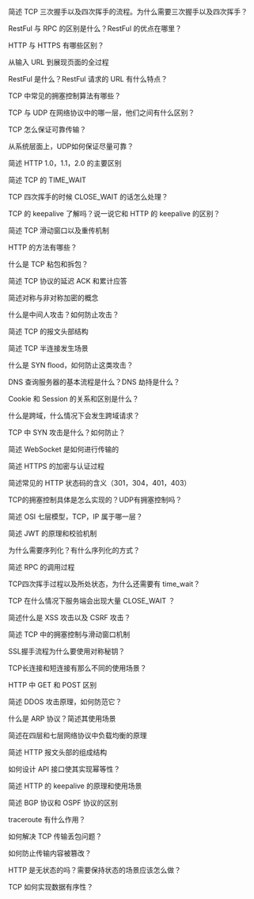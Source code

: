 简述 TCP 三次握手以及四次挥手的流程。为什么需要三次握手以及四次挥手？

RestFul 与 RPC 的区别是什么？RestFul 的优点在哪里？

HTTP 与 HTTPS 有哪些区别？

从输入 URL 到展现页面的全过程

RestFul 是什么？RestFul 请求的 URL 有什么特点？

TCP 中常见的拥塞控制算法有哪些？

TCP 与 UDP 在网络协议中的哪一层，他们之间有什么区别？

TCP 怎么保证可靠传输？

从系统层面上，UDP如何保证尽量可靠？

简述 HTTP 1.0，1.1，2.0 的主要区别

简述 TCP 的 TIME_WAIT

TCP 四次挥手的时候 CLOSE_WAIT 的话怎么处理？

TCP 的 keepalive 了解吗？说一说它和 HTTP 的 keepalive 的区别？

简述 TCP 滑动窗口以及重传机制

HTTP 的方法有哪些？

什么是 TCP 粘包和拆包？

简述 TCP 协议的延迟 ACK 和累计应答

简述对称与非对称加密的概念

什么是中间人攻击？如何防止攻击？

简述 TCP 的报文头部结构

简述 TCP 半连接发生场景

什么是 SYN flood，如何防止这类攻击？

DNS 查询服务器的基本流程是什么？DNS 劫持是什么？

Cookie 和 Session 的关系和区别是什么？

什么是跨域，什么情况下会发生跨域请求？

TCP 中 SYN 攻击是什么？如何防止？

简述 WebSocket 是如何进行传输的

简述 HTTPS 的加密与认证过程

简述常见的 HTTP 状态码的含义（301，304，401，403）

TCP的拥塞控制具体是怎么实现的？UDP有拥塞控制吗？

简述 OSI 七层模型，TCP，IP 属于哪一层？

简述 JWT 的原理和校验机制

为什么需要序列化？有什么序列化的方式？

简述 RPC 的调用过程

TCP四次挥手过程以及所处状态，为什么还需要有 time_wait？

TCP 在什么情况下服务端会出现大量 CLOSE_WAIT ？

简述什么是 XSS 攻击以及 CSRF 攻击？

简述 TCP 中的拥塞控制与滑动窗口机制

SSL握手流程为什么要使用对称秘钥？

TCP长连接和短连接有那么不同的使用场景？

HTTP 中 GET 和 POST 区别

简述 DDOS 攻击原理，如何防范它？

什么是 ARP 协议？简述其使用场景

简述在四层和七层网络协议中负载均衡的原理

简述 HTTP 报文头部的组成结构

如何设计 API 接口使其实现幂等性？

简述 HTTP 的 keepalive 的原理和使用场景

简述 BGP 协议和 OSPF 协议的区别

traceroute 有什么作用？

如何解决 TCP 传输丢包问题？

如何防止传输内容被篡改？

HTTP 是无状态的吗？需要保持状态的场景应该怎么做？

TCP 如何实现数据有序性？

